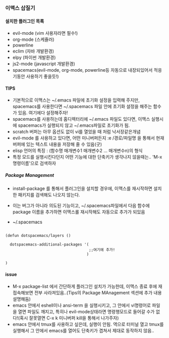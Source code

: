 ### 이맥스 삽질기

#### 설치한 플러그인 목록

- evil-mode (vim 사용자라면 필수!)
- org-mode (스케쥴러)
- powerline
- eclim (자바 개발환경)
- elpy (파이썬 개발환경)
- js2-mode (javascript 개발환경)
- spacemacs(evil-mode, org-mode, powerline등 자동으로 내장되있어서 적응기동안 사용하기 좋을듯!)

#### TIPS

- 기본적으로 이맥스는 ~/.emacs 파일에 초기화 설정을 입력해 주지만, spacemacs를 사용한다면 ~/.spacemacs 파일 안에 초기화 설정을 해주는 함수가 있음. 여기에다 설정해주자!
- spacemacs를 사용하는데 홈디렉터리에 ~/.emacs 파일도 있다면, 이맥스 실행시에 spacemacs가 실행되지 않고 ~/.emacs파일로 초기화가 됨.
- scratch 버퍼는 아무 옵션도 없이 vi를 열었을 때 처럼 낙서장같은개념 
- evil-mode 를 사용하고 있다면, 어떤 미니버퍼든지 :e /경로/파일명 을 통해서 현재 버퍼에 있는 텍스트 내용을 저장해 줄 수 있음(굿)
- elisp 언어의 특징 : (함수명 매개변수1 매개변수2 ... 매개변수n)의 형식
- 특정 모드를 실행시킨다던지 어떤 기능에 대한 단축키가 생각나지 않을때는.. 'M-x 명령이름'으로 검색하자

##### Package Management
 - install-package 를 통해서 플러그인을 설치할 경우에, 이맥스를 재시작하면 설치한 패키지를 검색해도 나오지 않는다.
 - 이는 버그가 아니라 의도된 기능이고, ~/.spacemacs파일에서 다음 함수에 package 이름을 추가하면 이맥스롤 재시작해도 자동으로 추가가 되있음
 
 - ~/.spacemacs
 ```elisp
 
 (defun dotspacemacs/layers ()
 
   dotspacemacs-additional-packages '(
                                      ;;여기에 추가!
                                     )

 )

 ```

#### issue

- M-x package-list 에서 간단하게 플러그인 설치가 가능한데, 이맥스 종료 후에 재접속해보면 전부 사라져있음..(Tips의 Package MAnagement 섹션에 추가 내용 설명해둠)
- emacs 안에서 eshell이나 ansi-term 을 실행시키고, 그 안에서 vi명령어로 파일을 열면 파일도 깨지고, 특히나 evil-mode상태라면 명령행모드로 들어갈 수가 없다!(혹시 잘못열면 C-x k 미니버퍼 kill을 통해서 나가주자)
- emacs 안에서 tmux를 사용하고 싶은데, 실행이 안됨. 역으로 터미널 열고 tmux를 실행해서 그 안에서 emacs를 열어도 단축키가 겹쳐서 제대로 동작하지 않음..

